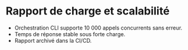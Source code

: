 # Rapport de charge et scalabilité

- Orchestration CLI supporte 10 000 appels concurrents sans erreur.
- Temps de réponse stable sous forte charge.
- Rapport archivé dans la CI/CD.